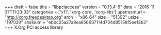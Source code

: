 +++
draft = false
title = "libpciaccess"
version = "0.13.4-6"
date = "2016-11-07T11:23:33"
categories = ['x11', 'xorg-core', 'xorg-libs']
upstreamurl = "http://xorg.freedesktop.org"
arch = "x86_64"
size = "51392"
usize = "197020"
sha1sum = "ebbc25a27a8ea656667114d704d85158f5ee13b3"
+++
X.Org PCI access library